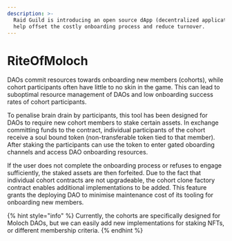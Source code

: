 ```yaml
---
description: >-
  Raid Guild is introducing an open source dApp (decentralized application) to
  help offset the costly onboarding process and reduce turnover.
---
```


# RiteOfMoloch

DAOs commit resources towards onboarding new members (cohorts), while cohort participants often have little to no skin in the game. This can lead to suboptimal resource management of DAOs and low onboarding success rates of cohort participants.

To penalise brain drain by participants, this tool has been designed for DAOs to require new cohort members to stake certain assets. In exchange committing funds to the contract, individual participants of the cohort receive a soul bound token (non-transferable token tied to that member). After staking the participants can use the token to enter gated oboarding channels and access DAO onboarding resources.

If the user does not complete the onboarding process or refuses to engage sufficiently, the staked assets are then forfeited. Due to the fact that individual cohort contracts are not upgradeable, the cohort clone factory contract enables additional implementations to be added. This feature grants the deploying DAO to minimise maintenance cost of its tooling for onboarding new members.

{% hint style="info" %}
Currently, the cohorts are specifically designed for Moloch DAOs, but we can easily add new implementations for staking NFTs, or different membership criteria.
{% endhint %}

<figure><img src="https://i.imgur.com/VAZ8SDT.jpg" alt=""><figcaption></figcaption></figure>
